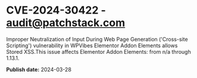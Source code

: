 # CVE-2024-30422 - audit@patchstack.com

Improper Neutralization of Input During Web Page Generation ('Cross-site Scripting') vulnerability in WPVibes Elementor Addon Elements allows Stored XSS.This issue affects Elementor Addon Elements: from n/a through 1.13.1.



**Publish date:** 2024-03-28
